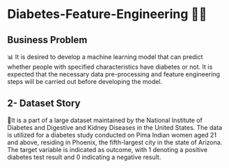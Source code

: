 # Diabetes-Feature-Engineering 💉🧬

## Business Problem 
📊 It is desired to develop a machine learning model that can predict whether people with specified characteristics have diabetes or not. It is expected that the necessary data pre-processing and feature engineering steps will be carried out before developing the model.

## 2- Dataset Story
📜It is a part of a large dataset maintained by the National Institute of Diabetes and Digestive and Kidney Diseases in the United States. The data is utilized for a diabetes study conducted on Pima Indian women aged 21 and above, residing in Phoenix, the fifth-largest city in the state of Arizona. The target variable is indicated as outcome, with 1 denoting a positive diabetes test result and 0 indicating a negative result.
